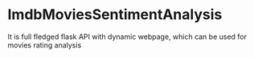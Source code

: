 # ImdbMoviesSentimentAnalysis
It is full fledged flask API with dynamic webpage, which can be used for movies rating analysis
